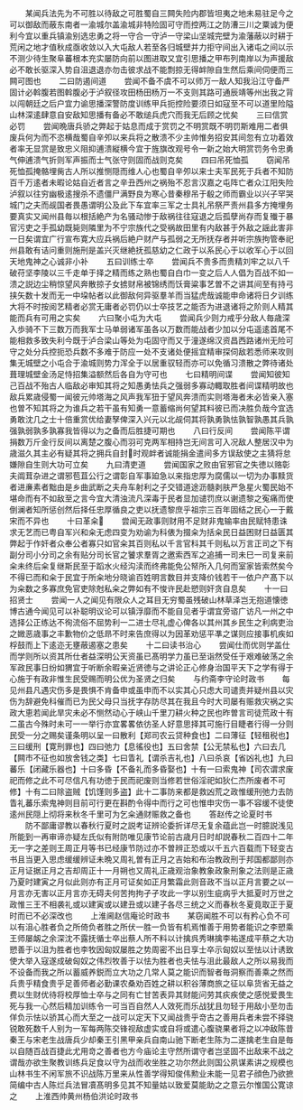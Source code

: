 <!-- { "loadSidebar": true } -->
　　某闻兵法先为不可胜以待敌之可胜蜀自三闗失险内郡皆坦夷之地未易驻足今之可以御敌而蔽东南者一渝城尔盖渝城非特险固可守而控两江之防漕三川之粟诚为便利今宜以重兵镇渝别选忠勇之将一守合一守泸一守梁山坚城完壁为渝藩蔽以时耕于荒闲之地才值秋成亟收敛以入大屯敌人若至各归城壁并力拒守间出入诸屯之间以示不测少待生聚阜蕃根本充实屡防向前以图进取又宜引思播之甲布列南岸以为声援敌必不敢长驱深入势自沮退退亦勿击彼求战不能剽掠无得衅隙自生然后乘间伺便而三闗可图也
　　二曰防遏间道
　　尝闻不备不虞不可以师万一敌人知我沿江守备严固计必斡腹若图斡腹必于泸叙径攻田杨田杨万一不支则其路可通辰靖等州出我之背以闯朝廷之后户宜力谕思播深警防度训练甲兵扼控险要须日如寇至不可以道里险隘山林深逺肆意自安敌知思播有备必不敢缒兵虎穴而我无后顾之忧矣
　　三曰信赏必罚
　　尝闻晩唐兵骄之弊起于姑息而成于赏罚之不明赏既不明罚斯难用二者俱废兵何为而不恣横哉蜀自辛夘以来兵将之散溃不少主帅惟务招安其间忽有立功着效者率无显赏是致忠义阻抑逋溃縦横今宜于旌旗改观号令一新之始大明赏罚务令忠勇气伸逋溃气折则军声振而士气张守则固而战则克矣
　　四曰吊死恤孤
　　窃闻吊死恤孤掩骼埋胔古人所以推恻隠而维人心也蜀自辛夘以来士夫军民死于兵者不知防百千万逺者未暇论姑自近者言之辛丑西州之祸殆不忍言汉嘉之屯阵亡者众江阳失险泸叙以往穷幽极逺搜杀不遗僵尸满野良为寒心昔秦穆吊于殽之师而霸业以兴子罕哭城门之夫而觇国者畏愚谓明公及此下车宜率三军之士具礼吊祭严责州县多方掩埋务要真实又闻州县毎以根括絶产为名骚动惨于敌祸往往寇退之后孤孽尚存而复殱于暴官污吏之手孤幼既毙则隣里为不宁宗族代之受祸故田里有内敌甚于外敌之謡此害非一日矣谓宜广行宣布寛大应兵祸后絶户财产与孤弱之无所抚存者并听宗族拘管奉祀州县敢有诘问重则施刑是盖兴灭继絶抚孤慈幼之仁政于以系民心于以收军心于以回天地鬼神之心诚非小补
　　五曰训练士卒
　　尝闻兵不贵多而贵精刘牢之以八千破苻坚李陵以三千走单于择之精而练之熟也蜀自白巾一变之后人人倡为百战不如一溃之説边尘稍惊望风奔散掠子女掳财帛被锦绣而饫膏粱事艺曽不之讲其间至有持弓挟矢数十发而无一中垜帖者以此御敌何异驱羣羊而当猛虎哉诚能申命诸将日夕训练大将不时按阅艺精者必赏无庸者必罚仍以士卒技艺之能否为进退诸将之阶则人精其能而兵有可用之实矣
　　六曰聚小屯为大屯
　　尝闻兵少则力戒乎分敌人毎歳深入歩骑不下三数万而我军士马单弱诸军虽各以万数而能战者少加以分屯遥逺首尾不能相救多致失利今既于泸合梁山等处为屯固守而又于潼遂绵汉资昌西路诸州无险可守之处分兵控扼恐兵数不多难于防应一处不支诸处便摇宜精审探伺敌若悉师来攻则集无城壁之小屯合于渝城则势力浑全于以居重驭轻而亦可以免循习溃散之弊待诸处葺理城壁金汤足恃招集溢额然后各自为守可也
　　七曰精明间谍
　　尝闻知彼知己百战不殆古人临敌必审知其将之知愚勇怯兵之强弱多寡动輙取胜者间谍精明故也敌兵累歳侵蜀一闻彼元帅塔海之风声我军狃于望风奔溃而实则塔海者未必皆亲入塞也曽不知其将之为谁兵之若干虽有知勇一意蓄缩尚何望其料彼已而决胜负哉今宜选勇敢沈几之士十倍重赏优给妻孥俾深入兴元以北觇伺其将孰勇孰怯孰智孰愚其兵孰强孰弱孰多孰寡我皆得以为之备而后胜捷可期也
　　八曰行反间
　　尝闻陈平谓捐数万斤金行反间以离楚之腹心而羽可克两军相持岂无间言可入况敌人整居汉中为歳滋久其主必有疑其将之拥兵自封时观衅者诚能捐金遣间多方误敌使之主猜将怠嫌隙自生则大功可立矣
　　九曰清吏道
　　尝闻国家之败由官邪官之失徳以赂彰夫阘茸杂进之谓邪苞苴公行之谓彰自军事廹急以来指忠厚为腐儒以一切为办事黩货者进亷素者黜由是乡曲武断之夫舟车射利之子交错道途沥髓剥肤严急星火蜀民始不堪命而有不如敌至之言今宜大清浊流凡深毒于民者显加谴罚庶以谢遗黎之寃痛而使倒澜者知所惩创然后择任忠厚循良之吏以抚遗黎庶乎祖宗三百年固结之民心一于戴宋而不异也
　　十曰革籴
　　尝闻无政事则财用不足财非鬼输率由民赋特患诛求无艺而已粤自军兴和籴无虑四变为劝谕为科俵为掇籴为括籴民日益困财日益匮其弊起于作奸者众奉公者寡只如官籴其百则私以千言官科其千则私以万言正司之下有副分司小分司之余有贴分司长官之饕求羣胥之邀索西军之追捕一司未巳一司复来前籴未终后籴复继斯民至于蹈水火经沟渎而终弗能免公帑所入几何而室家皆索然矣今不得已而和籴于民宜于所籴地分晓谕百姓明言数目并支降价钱若干一依户产髙下以为籴数之多寡庶免官吏除尅私籴之弊如有不悛许民赴愬则奸贪自息矣
　　十一曰招贤士
　　尝闻一人之闻见有限众人之耳目无穷蜀虽残破山林草泽岂无抱道懐徳博古通今闻见可以补聪明议论可以镇浮靡而不能自见者乎谓宜旁谘广访凡一州之中选择公正练达不徇流俗不屈势利一二进士尽礼虚心俾各以其州其乡民生之利病吏治之媺恶歳事之丰歉物价之低昻不时来告庶得以为因革劝惩平凖之谋则应接事机疾如桴鼓而上下逺迩无壅蔽遏塞之患矣
　　十二曰读书治心
　　尝闻仕而优则学盖仕而学则所以资其所仕者益深明公天资虽已髙明学力虽已至诣然受任于艰难破荡之余军政民事日纷如猬宜于听断余暇亲近贤徳与之讲论正心修身治国平天下之学有得于心施于有政非惟生民受赐而明公优为圣贤之归矣
　　与约斋李守论时政书
　　每见州县凡遇灾伤多是畏惧不肯备申或虽申而不以实其心只虑大司谴责并疑州县以灾伤为辞避免科催而已为民父母只当抚字存防尽其在我且今时大司屡有赈救灾祸之实政大恵若闻此旱灾未必不恻然动心于峡山千里刀耕火种之民也昨曽言司徒荒政十有二虽古今殊时未可一一举行亦宜畧畧依彷圣人好意思择其可施行目睫者行得一分则民受一分之赐矣谨条明以呈一曰散利【郑司农云贷种食也】二曰薄征【轻租税也】三曰缓刑【寛刑罪也】四曰弛力【息徭役也】五曰舍禁【公无禁私也】六曰去几【闗市不征也如放舍钱之类】七曰眚礼【谓杀吉礼也】八曰杀哀【省凶礼也】九曰蕃乐【闭藏乐器也】十曰多昏【不备礼而多昏娶也】十有一曰索鬼神【司农谓求废祀而修之此不可尽信凡有功徳于民而祀废则当修若世俗淫祀如狄仁杰所废者不可修】十有二曰除盗贼【饥馑则多盗】此十二事防来都是救凶荒之政惟缓刑弛力去防眚礼蕃乐索鬼神则目前可行更在斟酌令得中而行之可也惟申灾伤一事不容缓不徒使逺州民隠上彻将来秋冬千里可为乞籴通财赈救之备也
　　答赵传之论夏时书
　　防不鄙庸谬教以春秋行夏时之説考证辨论委折详尽无复余蕴此岂一时臆説浅见所能到一再审谛亦疑左氏似有附防唯见康节论前古歳月日时却説春秋二百四十二年无一字之差则王周正月等书已经康节防过亦不曽辨正恐或以千五六百载而下轻变古书且当更入思虑缓缓辨证未晩又周礼曽有正月之吉始和布治教政刑于邦国都鄙则亦正月证据正月之吉却周正十一月朔也又周礼正歳观治象教象政象刑象之法则是正歳乃夏时建寅之月似此则亦有正月可证矣如正月繁霜此则音政不当以正月言要之以一月言亦无害以正月言亦无碍夫何苦拘拘孑孑攻此一字以别生疵病乎大抵夏时万世之政惟三王不相袭礼或以建寅或以建丑或以建子各尽三统之义而春秋冬夏竟取正于夏时而已不必深改也
　　上淮阃赵信庵论时政书
　　某窃闻胜不可以有矜心负不可以有沮心胜者负之所倚负者胜之所伏一胜一负皆有机焉惟善于用势者能识之李愬乘王师屡衂之余深沈不露抚循士卒出蔡人所不料以计擒呉秀琳擒李祐遂成平蔡之大功愬善于以沮为胜者也李牧因匈奴屡胜之势周密不出日享士卒示匈奴以至怯以计诱致使大举入寇遂成破匈奴之伟烈牧善于以怯为胜者也夫怯与沮此最敌人之所以易我而不设备而我之所以蓄威养鋭而立大功之几常人莫之能识而智者毎洞察而善乘之然而兵贵乎精食贵乎足善师者必勤课农桑劝百姓之耕以积谷薄商旅之征以阜货省无益之费以生财优待将校厚恤士卒与之同有亡甘苦表异其财能问劳其疢疾使之感悦爱畏生死与我一心然后精加训练令一可当百自然人人效死而乐战犹且勿轻于用敌小至勿击佯负示怯以骄其心而大至之一战可以定天下又闻战贵乎竒古之善用兵者未尝不择骁锐敢死数千人别为一军每两陈交锋视敌虚实或自将或遣心腹骁果者将之以冲敌陈昔秦王与宋老生战唐兵少却秦王引黑甲亲兵自南山驰下断老生陈为二遂擒老生自是毎以自随百战百捷此尤用竒之善者也方今庙论主守然所谓守者岂坚固不出敌来不战之谓哉亦欲生聚教训练兵足食以守为战而收坐胜之功尔然此则国公夙谋素讲之规模也山林书生不闲军旅不识战陈万里来从性善学得知俊伟勲业未能一见君子顔色乃欲摭简编中古人陈烂兵法冒凟髙明多见其不知量姑以致爱莫能助之之意云尔惟国公寛谅之
　　上淮西帅黄州杨伯洪论时政书

